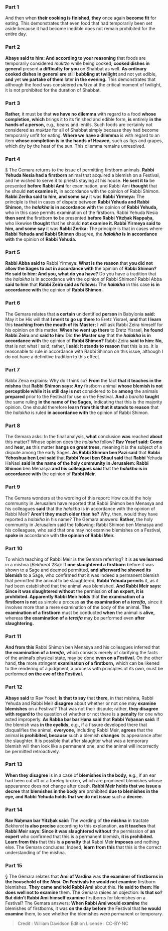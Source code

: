 
### Part 1
And then when <b>their cooking is finished, they</b> once again <b>become fit</b> for eating. This demonstrates that even food that had temporarily been set aside because it had become inedible does not remain prohibited for the entire day.

### Part 2
<b>Abaye said to him: And according to your reasoning</b> that foods are temporarily considered <i>muktze</i> while being cooked, <b>cooked dishes in general</b> present <b>a difficulty for you</b> on Shabbat as well. <b>As ordinary cooked dishes in general are</b> still <b>bubbling at twilight</b> and not yet edible, <b>and</b> yet <b>we partake of them</b> later <b>in the evening.</b> This demonstrates that although the food was considered <i>muktze</i> at the critical moment of twilight, it is not prohibited for the duration of Shabbat.

### Part 3
<b>Rather,</b> it must be that <b>we have no dilemma</b> with regard to a food <b>whose completion, which</b> brings it to its finished and edible form, <b>is</b> entirely <b>in the hands of a person,</b> e.g., beans and lentils. Such foods are certainly not considered as <i>muktze</i> for all of Shabbat simply because they had become temporarily unfit for eating. <b>Where we have a dilemma</b> is with regard to an item <b>whose completion is in the hands of Heaven,</b> such as figs and grapes, which dry by the heat of the sun. This dilemma remains unresolved.

### Part 4
§ The Gemara returns to the issue of permitting firstborn animals. <b>Rabbi Yehuda Nesia had a firstborn</b> animal that acquired a blemish on a Festival, and he wished to serve it to priests staying at his house. <b>He sent it to</b> be presented <b>before Rabbi Ami</b> for examination, and Rabbi Ami <b>thought</b> that he should <b>not examine it,</b> in accordance with the opinion of Rabbi Shimon. <b>Rabbi Zerika said to him, and some say</b> it was <b>Rabbi Yirmeya:</b> The principle is that in cases of dispute between <b>Rabbi Yehuda and Rabbi Shimon,</b> the <b><i>halakha</i> is in accordance with</b> the opinion of <b>Rabbi Yehuda,</b> who in this case permits examination of the firstborn. Rabbi Yehuda Nesia <b>then sent</b> the firstborn <b>to</b> be presented <b>before Rabbi Yitzḥak Nappaḥa,</b> who likewise <b>thought</b> that he should <b>not examine it. Rabbi Yirmeya said to him, and some say</b> it was <b>Rabbi Zerika:</b> The principle is that in cases where <b>Rabbi Yehuda and Rabbi Shimon</b> disagree, the <b><i>halakha</i> is in accordance with</b> the opinion of <b>Rabbi Yehuda.</b>

### Part 5
<b>Rabbi Abba said to</b> Rabbi Yirmeya: <b>What is the reason</b> that <b>you did not allow the Sages to act in accordance with</b> the opinion of <b>Rabbi Shimon? He said to him: And you, what do you have?</b> Do you have a tradition that the <i>halakha</i> is in accordance with the opinion of Rabbi Shimon? Rabbi Abba <b>said to him</b> that <b>Rabbi Zeira said as follows:</b> The <b><i>halakha</i></b> in this case <b>is in accordance with</b> the opinion of <b>Rabbi Shimon.</b>

### Part 6
The Gemara relates that <b>a certain</b> unidentified <b>person</b> in Babylonia <b>said:</b> May it be His will that <b>I merit to go up there</b> to Eretz Yisrael, <b>and</b> that <b>I learn</b> this <b>teaching from the mouth of its Master;</b> I will ask Rabbi Zeira himself for his opinion on this matter. <b>When he went up there</b> to Eretz Yisrael, <b>he found Rabbi Zeira</b> and <b>said to him:</b> Did <b>the Master say</b> that the <b><i>halakha</i> is in accordance with</b> the opinion of <b>Rabbi Shimon?</b> Rabbi Zeira <b>said to him: No,</b> that is not what I said; rather, <b>I said: It stands to reason</b> that this is so. It is reasonable to rule in accordance with Rabbi Shimon on this issue, although I do not have a definitive tradition to this effect.

### Part 7
Rabbi Zeira explains: Why do I think so? <b>From</b> the fact <b>that it teaches in the mishna</b> that <b>Rabbi Shimon says: Any</b> firstborn animal <b>whose blemish is not perceptible while it is still day is not</b> considered to be <b>among</b> the animals <b>prepared</b> prior to the Festival for use on the Festival. <b>And</b> a <i>baraita</i> <b>taught</b> the same ruling <b>in the name of the Sages,</b> indicating that this is the majority opinion. One should therefore <b>learn from this that it stands to reason</b> that the <i>halakha</i> is ruled <b>in accordance with</b> the opinion of Rabbi Shimon.

### Part 8
The Gemara asks: In the final analysis, <b>what</b> conclusion <b>was</b> reached <b>about</b> this matter? Whose opinion does the <i>halakha</i> follow? <b>Rav Yosef said: Come</b> and <b>hear, as</b> this matter <b>hangs on great trees,</b> meaning it is the subject of a dispute among the early Sages. <b>As Rabbi Shimon ben Pazi said</b> that <b>Rabbi Yehoshua ben Levi said</b> that <b>Rabbi Yosei ben Shaul said</b> that <b>Rabbi</b> Yehuda HaNasi <b>said in the name of the holy community in Jerusalem: Rabbi Shimon</b> ben Menasya <b>and his colleagues said</b> that the <b><i>halakha</i> is in accordance with</b> the opinion of <b>Rabbi Meir.</b>

### Part 9
The Gemara wonders at the wording of this report: How could the holy community in Jerusalem have reported that Rabbi Shimon ben Menasya and his colleagues <b>said</b> that the <i>halakha</i> is in accordance with the opinion of Rabbi Meir? <b>Aren’t they much older than he?</b> Why, then, would they have reported a <i>halakha</i> in his name? The Gemara answers: <b>Rather,</b> the holy community in Jerusalem said the following: Rabbi Shimon ben Menasya and his colleagues, who said that one may not examine blemishes on a Festival, <b>spoke in</b> accordance with <b>the opinion of Rabbi Meir.</b>

### Part 10
To which teaching of Rabbi Meir is the Gemara referring? It is <b>as we learned</b> in a mishna (<i>Bekhorot</i> 28a): If <b>one slaughtered a firstborn</b> before it was shown to a Sage and deemed permitted, <b>and afterward he showed its blemish</b> to a Sage, who confirmed that it was indeed a permanent blemish that permitted the animal to be slaughtered, <b>Rabbi Yehuda permits</b> it, as it had been established that the animal was blemished. <b>And Rabbi Meir says: Since it was slaughtered without</b> the permission <b>of an expert, it is prohibited. Apparently Rabbi Meir holds</b> that <b>the examination of a firstborn is not</b> as simple a process <b>as the examination of a <i>tereifa</i>,</b> since it involves more than a mere examination of the body of the animal. <b>The examination of a firstborn</b> must be conducted <b>when</b> the animal is <b>alive,</b> whereas <b>the examination of a <i>tereifa</i></b> may be performed even <b>after slaughtering.</b>

### Part 11
<b>And from this</b> Rabbi Shimon ben Menasya and his colleagues inferred that <b>the examination of a <i>tereifa</i>,</b> which consists merely of clarifying the facts of the animal’s physical state, may be done <b>even on a Festival.</b> On the other hand, <b>the</b> more stringent <b>examination of a firstborn,</b> which can be likened to the rendering of a judgment, a process with principles of its own, must be performed <b>on the eve of the Festival.</b>

### Part 12
<b>Abaye said</b> to Rav Yosef: <b>Is that to say</b> that <b>there,</b> in that mishna, Rabbi Yehuda and Rabbi Meir <b>disagree</b> about whether or not one may <b>examine blemishes</b> on a Festival? That was not their dispute; rather, <b>they disagree with regard to</b> the question of whether or not there is a <b>penalty</b> for one who acted improperly. <b>As Rabba bar bar Ḥana said</b> that <b>Rabbi Yoḥanan said:</b> If the blemish was <b>in the eyelids,</b> e.g., if a fissure developed there that disqualifies the animal, <b>everyone,</b> including Rabbi Meir, <b>agrees</b> that the animal <b>is prohibited, because</b> such a blemish <b>changes</b> its appearance after the slaughter. It is possible that after slaughter what was a temporary blemish will then look like a permanent one, and the animal will incorrectly be permitted retroactively.

### Part 13
<b>When they disagree</b> is in a case of <b>blemishes in the body,</b> e.g., if an ear had been cut off or a foreleg broken, which are prominent blemishes whose appearance does not change after death. <b>Rabbi Meir holds that we issue a decree</b> that <b>blemishes in the body</b> are prohibited <b>due to blemishes in the eye, and Rabbi Yehuda holds that we do not issue</b> such a <b>decree.</b>

### Part 14
<b>Rav Naḥman bar Yitzḥak said:</b> The wording of <b>the mishna</b> in tractate <i>Bekhorot</i> <b>is also precise</b> according to this explanation, <b>as it teaches</b> that <b>Rabbi Meir says: Since it was slaughtered without</b> the permission of <b>an expert</b> who confirmed that this is a permanent blemish, <b>it is prohibited. Learn from this</b> that this is <b>a penalty</b> that Rabbi Meir <b>imposes</b> and nothing else. The Gemara concludes: Indeed, <b>learn from this</b> that this is the correct understanding of the mishna.

### Part 15
§ The Gemara relates that <b>Ami of Vardina</b> was <b>the examiner of firstborns in the household of the <i>Nasi</i>. On Festivals he would not examine</b> firstborn blemishes. <b>They came and told Rabbi Ami</b> about this. <b>He said to them: He does well not to examine</b> them. The Gemara raises an objection: <b>Is that so? But didn’t Rabbi Ami himself examine</b> firstborns for blemishes on a Festival? The Gemara answers: <b>When Rabbi Ami would examine</b> the blemishes of firstborns, it was <b>on the day before</b> the Festival that <b>he would examine</b> them, to see whether the blemishes were permanent or temporary.

>Credit : William Davidson Edition
>License : CC-BY-NC